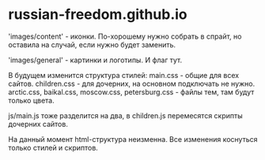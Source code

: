 # russian-freedom.github.io

'images/content' - иконки. По-хорошему нужно собрать в спрайт, но оставила на случай, если нужно будет заменить.

'images/general' - картинки и логотипы. И флаг тут.

В будущем изменится структура стилей:
	main.css - общие для всех сайтов.
	children.css - для дочерних, на основном подключать не нужно.
	arctic.css, baikal.css, moscow.css, petersburg.css - файлы тем, там будут только цвета.
	
js/main.js тоже разделится на два, в children.js перемесятся скрипты дочерних сайтов.

На данный момент html-структура неизменна. 
Все изменения коснуться только стилей и скриптов.
